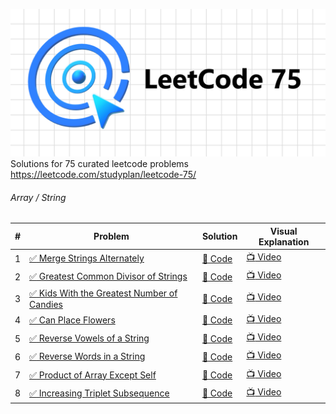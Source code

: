 ![LeetCode 75](https://github.com/shaheershukur/LeetCode-75/blob/main/_/Leetcode_76_Banner.jpg?raw=true)
Solutions for 75 curated leetcode problems <https://leetcode.com/studyplan/leetcode-75/>

###### Array / String

| #   | Problem                                                                                                                                                                                    | Solution                                                                                                                                                      | Visual Explanation                         |
| --- | ------------------------------------------------------------------------------------------------------------------------------------------------------------------------------------------ | ------------------------------------------------------------------------------------------------------------------------------------------------------------- | ------------------------------------------ |
| 1   | [:white_check_mark: Merge Strings Alternately](https://leetcode.com/problems/merge-strings-alternately/description/?envType=study-plan-v2&envId=leetcode-75)                               | [:page_facing_up: Code](https://github.com/shaheershukur/LeetCode-75/blob/main/1.%201768.%20Merge%20Strings%20Alternately/solution.py)                        | [:tv: Video](https://youtu.be/CJEVZqjEddc) |
| 2   | [:white_check_mark: Greatest Common Divisor of Strings](https://leetcode.com/problems/greatest-common-divisor-of-strings/?envType=study-plan-v2&envId=leetcode-75)                         | [:page_facing_up: Code](https://github.com/shaheershukur/LeetCode-75/blob/main/2.%201071.%20Greatest%20Common%20Divisor%20of%20Strings/solution.py)           | [:tv: Video](https://youtu.be/o0iRN12EC1g) |
| 3   | [:white_check_mark: Kids With the Greatest Number of Candies](https://leetcode.com/problems/kids-with-the-greatest-number-of-candies/description/?envType=study-plan-v2&envId=leetcode-75) | [:page_facing_up: Code](https://github.com/shaheershukur/LeetCode-75/blob/main/3.%201431.%20Kids%20With%20the%20Greatest%20Number%20of%20Candies/solution.py) | [:tv: Video](https://youtu.be/pXAvwRyJ0dw) |
| 4   | [:white_check_mark: Can Place Flowers](https://leetcode.com/problems/can-place-flowers/?envType=study-plan-v2&envId=leetcode-75)                                                           | [:page_facing_up: Code](https://github.com/shaheershukur/LeetCode-75/blob/main/4.%20605.%20Can%20Place%20Flowers/solution.py)                                 | [:tv: Video](https://youtu.be/qIOGOcKRlJI) |
| 5   | [:white_check_mark: Reverse Vowels of a String](https://leetcode.com/problems/reverse-vowels-of-a-string/description/?envType=study-plan-v2&envId=leetcode-75)                             | [:page_facing_up: Code](https://github.com/shaheershukur/LeetCode-75/blob/main/5.%20345.%20Reverse%20Vowels%20of%20a%20String/solution.py)                    | [:tv: Video](https://youtu.be/uHYjUMR3Tg8) |
| 6   | [:white_check_mark: Reverse Words in a String](https://leetcode.com/problems/reverse-words-in-a-string/description/?envType=study-plan-v2&envId=leetcode-75)                               | [:page_facing_up: Code](https://github.com/shaheershukur/LeetCode-75/blob/main/6.%20151.%20Reverse%20Words%20in%20a%20String/solution.py)                     | [:tv: Video](https://youtu.be/9lEkqOezpWw) |
| 7   | [:white_check_mark: Product of Array Except Self](https://leetcode.com/problems/product-of-array-except-self/?envType=study-plan-v2&envId=leetcode-75)                                     | [:page_facing_up: Code](https://github.com/shaheershukur/LeetCode-75/blob/main/7.%20238.%20Product%20of%20Array%20Except%20Self/solution.py)                  | [:tv: Video](https://youtu.be/V_De_bhXKzc) |
| 8   | [:white_check_mark: Increasing Triplet Subsequence](https://leetcode.com/problems/increasing-triplet-subsequence/description/?envType=study-plan-v2&envId=leetcode-75)                     | [:page_facing_up: Code](https://github.com/shaheershukur/LeetCode-75/blob/main/8.%20334.%20Increasing%20Triplet%20Subsequence/solution.py)                    | [:tv: Video](https://youtu.be/Nqht7TDjItM) |
